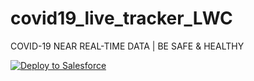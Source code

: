 # covid19_live_tracker_LWC
COVID-19 NEAR REAL-TIME DATA | BE SAFE &amp; HEALTHY

<a href="https://githubsfdeploy.herokuapp.com">
  <img alt="Deploy to Salesforce"
       src="https://raw.githubusercontent.com/afawcett/githubsfdeploy/master/deploy.png">
</a>
